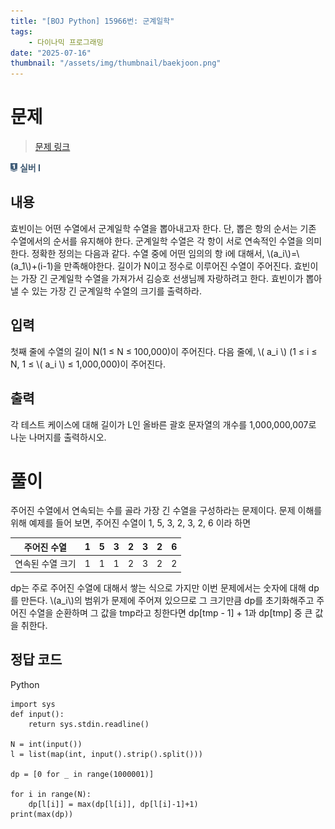 ```yaml
---
title: "[BOJ Python] 15966번: 군계일학"
tags:
    - 다이나믹 프로그래밍
date: "2025-07-16"
thumbnail: "/assets/img/thumbnail/baekjoon.png"
---
```


# 문제  

> [문제 링크](https://www.acmicpc.net/problem/15966)
<span style="display: inline-flex; align-items: center;">
  <img src="/img/tier/silver1.png" alt="Silver I" style="height:1em; width:auto; margin-right:4px;">
  <span style="color:#405B73; font-weight:bold;">실버 I</span>
</span>


## 내용
효빈이는 어떤 수열에서 군계일학 수열을 뽑아내고자 한다. 단, 뽑은 항의 순서는 기존 수열에서의 순서를 유지해야 한다. 군계일학 수열은 각 항이 서로 연속적인 수열을 의미한다. 정확한 정의는 다음과 같다.
수열 중에 어떤 임의의 항 i에 대해서, \\(a_i\\)=\\(a_1\\)+(i-1)을 만족해야한다.
길이가 N이고 정수로 이루어진 수열이 주어진다. 효빈이는 가장 긴 군계일학 수열을 가져가서 김승호 선생님께 자랑하려고 한다. 효빈이가 뽑아낼 수 있는 가장 긴 군계일학 수열의 크기를 출력하라.

## 입력
첫째 줄에 수열의 길이 N(1 ≤ N ≤ 100,000)이 주어진다. 다음 줄에, \\( a_i \\) (1 ≤ i ≤ N, 1 ≤ \\( a_i \\) ≤ 1,000,000)이 주어진다.

## 출력
각 테스트 케이스에 대해 길이가 L인 올바른 괄호 문자열의 개수를 1,000,000,007로 나눈 나머지를 출력하시오.


# 풀이
주어진 수열에서 연속되는 수를 골라 가장 긴 수열을 구성하라는 문제이다.
문제 이해를 위해 예제를 들어 보면, 주어진 수열이 1, 5, 3, 2, 3, 2, 6 이라 하면

|주어진 수열|1|5|3|2|3|2|6|
|-|-|-|-|-|-|-|-|
|연속된 수열 크기|1|1|1|2|3|2|2|

dp는 주로 주어진 수열에 대해서 쌓는 식으로 가지만 이번 문제에서는 숫자에 대해 dp를 만든다. \\(a_i\\)의 범위가 문제에 주어져 있으므로 그 크기만큼 dp를 초기화해주고 주어진 수열을 순환하며 그 값을 tmp라고 칭한다면 dp[tmp - 1] + 1과 dp[tmp] 중 큰 값을 취한다. 


## 정답 코드
Python
```
import sys
def input():
    return sys.stdin.readline()

N = int(input())
l = list(map(int, input().strip().split()))

dp = [0 for _ in range(1000001)]

for i in range(N):
    dp[l[i]] = max(dp[l[i]], dp[l[i]-1]+1)
print(max(dp))
```
